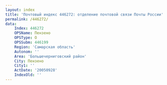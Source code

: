 ```yaml
---
layout: index
title: 'Почтовый индекс 446272: отделение почтовой связи Почты России'
permalink: /446272/
data:
    Index: 446272
    OPSName: Пензено
    OPSType: О
    OPSSubm: 446199
    Region: 'Самарская область'
    Autonom: ''
    Area: 'Большечерниговский район'
    City: Пензено
    City1: ''
    ActDate: '20050928'
    IndexOld: ''
---
```

